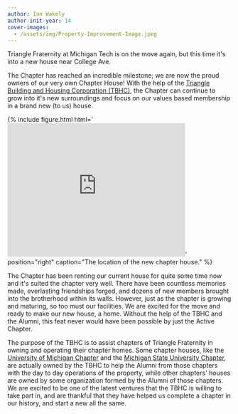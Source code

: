 ```yaml
---
author: Ian Wakely
author-init-year: 14
cover-images:
  - /assets/img/Property-Improvement-Image.jpeg
---
```


Triangle Fraternity at Michigan Tech is on the move again, but this time it's into a new house near College Ave.

<!-- excerpt -->

The Chapter has reached an incredible milestone;
we are now the proud owners of our very own Chapter House! With the help
of the [Triangle Building and Housing Corporation (TBHC)](https://www.triangle.org/housing/),
the Chapter can continue to grow into it's new surroundings and focus on our
values based membership in a brand new (to us) house.

{% include figure.html html='<iframe src="https://www.google.com/maps/embed?pb=!1m18!1m12!1m3!1d2714.941430962724!2d-88.556049884476!3d47.119819279155394!2m3!1f0!2f0!3f0!3m2!1i1024!2i768!4f13.1!3m3!1m2!1s0x4d50c8238322281b%3A0x137b0e36c451b81!2s1307+Ruby+Ave%2C+Houghton%2C+MI+49931!5e0!3m2!1sen!2sus!4v1520549347901" width="400" height="300" frameborder="0" style="border:0" allowfullscreen></iframe>'
position="right" caption="The location of the new chapter house." %}

The Chapter has been renting our current house for quite some time now and it's suited
the chapter very well. There have been countless memories made, everlasting
friendships forged, and dozens of new members brought into the brotherhood within its walls. However, just as the
chapter is growing and maturing, so too must our facilities. We are excited for the move and ready to
make our new house, a home. Without the help of the TBHC and the Alumni, this feat never would have been possible by just the Active Chapter.

The purpose of the TBHC is to assist chapters of Triangle Fraternity in owning
and operating their chapter homes. Some chapter houses, like the
[University of Michigan Chapter](http://www.triangleumich.com/) and the
[Michigan State University Chapter](http://www.msutriangle.org/), are actually
owned by the TBHC to help the Alumni from those chapters with the day to day
operations of the property, while other chapters' houses are owned by some organization
formed by the Alumni of those chapters. We are excited to be one of the latest ventures that the TBHC is willing to take part in,
and are thankful that they have helped us complete a chapter in our history, and start a new all the same.

<!-- {% include figure.html html='<iframe width="560" height="315" src="https://www.youtube.com/embed/uKV3qb_6IwU" frameborder="0" allow="autoplay; encrypted-media" allowfullscreen></iframe>' %} -->

<!-- {% include figure.html html='<iframe width="560" height="315" src="https://www.youtube.com/embed/SFRS5vqY8bU" frameborder="0" allow="autoplay; encrypted-media" allowfullscreen></iframe>' %} -->
